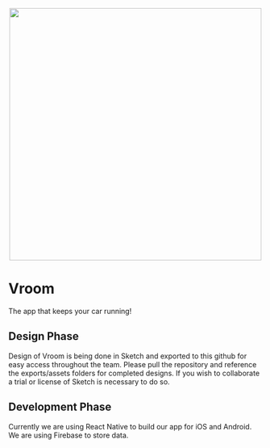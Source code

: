 <p align="center"><img src="https://github.com/eltoncrego/vroom-app/blob/master/assets/companylogofullv2.png?raw=true" width="500"></p>

# Vroom
The app that keeps your car running!

## Design Phase
Design of Vroom is being done in Sketch and exported to this github for easy access throughout the team. 
Please pull the repository and reference the exports/assets folders for completed designs.
If you wish to collaborate a trial or license of Sketch is necessary to do so.

## Development Phase
Currently we are using React Native to build our app for iOS and Android. We are using Firebase to store data.
